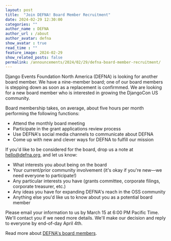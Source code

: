 ```yaml
---
layout: post
title:  "Join DEFNA! Board Member Recruitment"
date: 2024-02-29 12:30:00
categories: ""
author_name : DEFNA
author_url : /about
author_avatar: defna
show_avatar : true
read_time : ""
feature_image: 2024-02-29
show_related_posts: false
permalink: /announcements/2024/02/29/defna-board-member-recruitment/
---
```



Django Events Foundation North America (DEFNA) is looking for another board member. We have a nine-member board; one of our board members is stepping down as soon as a replacement is confirmmed. We are looking for a new board member who is interested in growing the DjangoCon US community.

Board membership takes, on average, about five hours per month performing the following functions:

* Attend the monthly board meeting
* Participate in the grant applications review process
* Use DEFNA's social media channels to communicate about DEFNA
* Come up with new and clever ways for DEFNA to fulfill our mission

If you'd like to be considered for the board, drop us a note at hello@defna.org, and let us know:

* What interests you about being on the board
* Your current/prior community involvement (it's okay if you're new—we need everyone to participate!)
* Any particular interests you have (grants committee, corporate filings, corporate treasurer, etc.)
* Any ideas you have for expanding DEFNA's reach in the OSS community
* Anything else you'd like us to know about you as a potential board member

Please email your information to us by March 15 at 6:00 PM Pacific Time. We'll contact you if we need more details. We'll make our decision and reply to everyone by end-of-day April 4th.

Read more about [DEFNA's board members](https://www.defna.org/about/).
